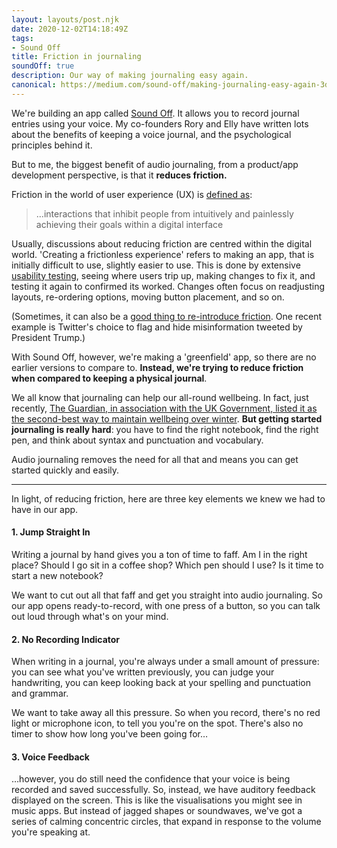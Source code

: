 ```yaml
---
layout: layouts/post.njk
date: 2020-12-02T14:18:49Z
tags:
- Sound Off
title: Friction in journaling
soundOff: true
description: Our way of making journaling easy again.
canonical: https://medium.com/sound-off/making-journaling-easy-again-3dad70d39d68
---
```

We're building an app called [Sound Off](https://medium.com/sound-off). It allows you to record journal entries using your voice. My co-founders Rory and Elly have written lots about the benefits of keeping a voice journal, and the psychological principles behind it.

But to me, the biggest benefit of audio journaling, from a product/app development perspective, is that it **reduces friction.**

Friction in the world of user experience (UX) is [defined as](https://www.dtelepathy.com/blog/business/strategic-ux-the-art-of-reducing-friction):

> …interactions that inhibit people from intuitively and painlessly achieving their goals within a digital interface

Usually, discussions about reducing friction are centred within the digital world. 'Creating a frictionless experience' refers to making an app, that is initially difficult to use, slightly easier to use. This is done by extensive [usability testing](https://medium.com/p/c34034150234/), seeing where users trip up, making changes to fix it, and testing it again to confirmed its worked. Changes often focus on readjusting layouts, re-ordering options, moving button placement, and so on.

(Sometimes, it can also be a [good thing to re-introduce friction](https://uxplanet.org/when-friction-in-design-is-good-for-ux-e2dd82cfab67). One recent example is Twitter's choice to flag and hide misinformation tweeted by President Trump.)

With Sound Off, however, we're making a 'greenfield' app, so there are no earlier versions to compare to. **Instead, we're trying to reduce friction when compared to keeping a physical journal**.

We all know that journaling can help our all-round wellbeing. In fact, just recently, [The Guardian, in association with the UK Government, listed it as the second-best way to maintain wellbeing over winter](https://www.theguardian.com/all-in-all-together/2020/nov/20/10-ways-to-maintain-all-round-wellbeing-this-winter). **But getting started journaling is really hard**: you have to find the right notebook, find the right pen, and think about syntax and punctuation and vocabulary.

Audio journaling removes the need for all that and means you can get started quickly and easily.

***

In light, of reducing friction, here are three key elements we knew we had to have in our app.

#### 1. Jump Straight In

Writing a journal by hand gives you a ton of time to faff. Am I in the right place? Should I go sit in a coffee shop? Which pen should I use? Is it time to start a new notebook?

We want to cut out all that faff and get you straight into audio journaling. So our app opens ready-to-record, with one press of a button, so you can talk out loud through what's on your mind.

#### 2. No Recording Indicator

When writing in a journal, you're always under a small amount of pressure: you can see what you've written previously, you can judge your handwriting, you can keep looking back at your spelling and punctuation and grammar.

We want to take away all this pressure. So when you record, there's no red light or microphone icon, to tell you you're on the spot. There's also no timer to show how long you've been going for…

#### 3. Voice Feedback

…however, you do still need the confidence that your voice is being recorded and saved successfully. So, instead, we have auditory feedback displayed on the screen. This is like the visualisations you might see in music apps. But instead of jagged shapes or soundwaves, we've got a series of calming concentric circles, that expand in response to the volume you're speaking at.